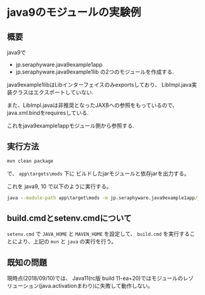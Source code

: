 # java9のモジュールの実験例

## 概要

java9で
- jp.seraphyware.java9example1app
- jp.seraphyware.java9example1lib
の2つのモジュールを作成する.

java9example1libはLibインターフェイスのみexportsしており、
LibImpl.java実装クラスはエクスポートしていない.

また、LibImpl.javaは非推奨となったJAXBへの参照をもっているので、
java.xml.bindをrequiresしている.


これをjava9example1appモジュール側から参照する.


## 実行方法

```cmd
mvn clean package
```
で、 ```app\targets\mods``` 下に ビルドしたjarモジュールと依存jarを出力する。

これを
java9, 10 で以下のように実行する。

```cmd
java --module-path app\target\mods -m jp.seraphyware.java9example1app/jp.seraphyware.java9example1app.Main
```

## build.cmdとsetenv.cmdについて

```setenv.cmd``` で ```JAVA_HOME``` と ```MAVEN_HOME``` を設定して、
```build.cmd``` を実行することにより、上記の ```mvn``` と ```java``` の実行を行う。


## 既知の問題

現時点(2018/09/10)では、
Java11(rc版 build 11-ea+20)ではモジュールのレゾリューション(java.activationまわり)に失敗して動作しない。
